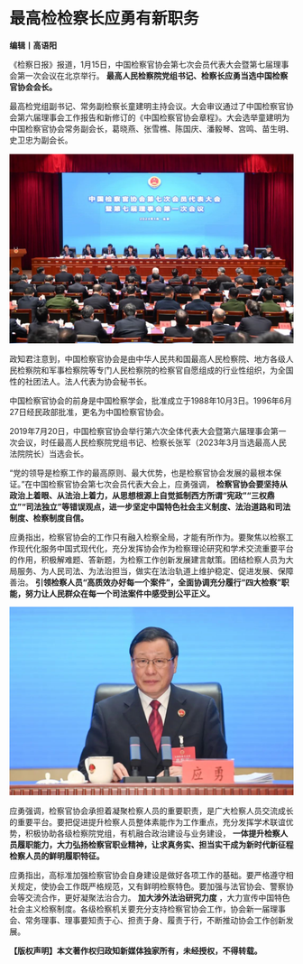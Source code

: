 # 最高检检察长应勇有新职务

**编辑丨高语阳**

《检察日报》报道，1月15日，中国检察官协会第七次会员代表大会暨第七届理事会第一次会议在北京举行。
**最高人民检察院党组书记、检察长应勇当选中国检察官协会会长。**

最高检党组副书记、常务副检察长童建明主持会议。大会审议通过了中国检察官协会第六届理事会工作报告和新修订的《中国检察官协会章程》。大会选举童建明为中国检察官协会常务副会长，葛晓燕、张雪樵、陈国庆、潘毅琴、宫鸣、苗生明、史卫忠为副会长。

![7548e0bd6953b08a0469633faa983742.jpg](https://raw.githubusercontent.com/qqhsx/qqnews_image/main/2024/01/16/最高检检察长应勇有新职务/7548e0bd6953b08a0469633faa983742.jpg)

政知君注意到，中国检察官协会是由中华人民共和国最高人民检察院、地方各级人民检察院和军事检察院等专门人民检察院的检察官自愿组成的行业性组织，为全国性的社团法人。法人代表为协会秘书长。

中国检察官协会的前身是中国检察学会，批准成立于1988年10月3日。1996年6月27日经民政部批准，更名为中国检察官协会。

2019年7月20日，中国检察官协会举行第六次全体代表大会暨第六届理事会第一次会议，时任最高人民检察院党组书记、检察长张军（2023年3月当选最高人民法院院长）当选会长。

“党的领导是检察工作的最高原则、最大优势，也是检察官协会发展的最根本保证。”在中国检察官协会第七次会员代表大会上，应勇强调，
**检察官协会要坚持从政治上着眼、从法治上着力，从思想根源上自觉抵制西方所谓“宪政”“三权鼎立”“司法独立”等错误观点，进一步坚定中国特色社会主义制度、法治道路和司法制度、检察制度自信。**

应勇指出，检察官协会的工作只有融入检察全局，才能有所作为。要聚焦以检察工作现代化服务中国式现代化，充分发挥协会作为检察理论研究和学术交流重要平台的作用，积极解难题、答新题，为检察工作创新发展建言献策。团结检察人员为大局服务、为人民司法、为法治担当，做实在法治轨道上维护稳定、促进发展、保障善治。
**引领检察人员“高质效办好每一个案件”，全面协调充分履行“四大检察”职能，努力让人民群众在每一个司法案件中感受到公平正义。**

![db6836ceb7442808a79b0a7446906ed8.jpg](https://raw.githubusercontent.com/qqhsx/qqnews_image/main/2024/01/16/最高检检察长应勇有新职务/db6836ceb7442808a79b0a7446906ed8.jpg)

应勇强调，检察官协会承担着凝聚检察人员的重要职责，是广大检察人员交流成长的重要平台。要把促进提升检察人员整体素能作为工作重点，充分发挥学术联谊优势，积极协助各级检察院党组，有机融合政治建设与业务建设，
**一体提升检察人员履职能力，大力弘扬检察官职业精神，让求真务实、担当实干成为新时代新征程检察人员的鲜明履职特征。**

应勇指出，高标准加强检察官协会自身建设是做好各项工作的基础。要严格遵守相关规定，使协会工作既严格规范，又有鲜明检察特色。要加强与法官协会、警察协会等交流合作，更好凝聚法治合力。
**加大涉外法治研究力度**
，大力宣传中国特色社会主义检察制度。各级检察机关要充分支持检察官协会工作，协会新一届理事会、常务理事、理事要知责于心、担责于身、履责于行，不断推动协会工作创新发展。

**【版权声明】本文著作权归政知新媒体独家所有，未经授权，不得转载。**


